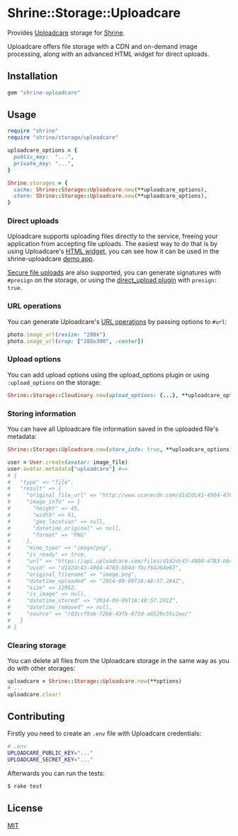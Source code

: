 # Shrine::Storage::Uploadcare

Provides [Uploadcare] storage for [Shrine].

Uploadcare offers file storage with a CDN and on-demand image processing, along
with an advanced HTML widget for direct uploads.

## Installation

```ruby
gem "shrine-uploadcare"
```

## Usage

```rb
require "shrine"
require "shrine/storage/uploadcare"

uploadcare_options = {
  public_key:  "...",
  private_key: "...",
}

Shrine.storages = {
  cache: Shrine::Storage::Uploadcare.new(**uploadcare_options),
  store: Shrine::Storage::Uploadcare.new(**uploadcare_options),
}
```

### Direct uploads

Uploadcare supports uploading files directly to the service, freeing your
application from accepting file uploads. The easiest way to do that is by using
Uploadcare's [HTML widget], you can see how it can be used in the
shrine-uploadcare [demo app].

[Secure file uploads] are also supported, you can generate signatures with
`#presign` on the storage, or using the [direct_upload plugin] with `presign:
true`.

### URL operations

You can generate Uploadcare's [URL operations] by passing options to `#url`:

```rb
photo.image_url(resize: "200x")
photo.image_url(crop: ["200x300", :center])
```

### Upload options

You can add upload options using the upload_options plugin or using
`:upload_options` on the storage:

```rb
Shrine::Storage::Cloudinary.new(upload_options: {...}, **uploadcare_options)
```

### Storing information

You can have all Uploadcare file information saved in the uploaded file's
metadata:

```rb
Shrine::Storage::Uploadcare.new(store_info: true, **uploadcare_options)
```
```rb
user = User.create(avatar: image_file)
user.avatar.metadata["uploadcare"] #=>
# {
#   "type" => "file",
#   "result" => {
#     "original_file_url" => "http://www.ucarecdn.com/d1d2dc43-4904-4783-bb4d-fbcf64264e63/image.png",
#     "image_info" => {
#       "height" => 45,
#       "width" => 91,
#       "geo_location" => null,
#       "datetime_original" => null,
#       "format" => "PNG"
#     },
#     "mime_type" => "image/png",
#     "is_ready" => true,
#     "url" => "https://api.uploadcare.com/files/d1d2dc43-4904-4783-bb4d-fbcf64264e63/",
#     "uuid" => "d1d2dc43-4904-4783-bb4d-fbcf64264e63",
#     "original_filename" => "image.png",
#     "datetime_uploaded" => "2014-09-09T16:48:57.284Z",
#     "size" => 12952,
#     "is_image" => null,
#     "datetime_stored" => "2014-09-09T16:48:57.291Z",
#     "datetime_removed" => null,
#     "source" => "/03ccf9ab-f266-43fb-973d-a6529c55c2ae/"
#   }
# }
```

### Clearing storage

You can delete all files from the Uploadcare storage in the same way as you do
with other storages:

```rb
uploadcare = Shrine::Storage::Uploadcare.new(**options)
# ...
uploadcare.clear!
```

## Contributing

Firstly you need to create an `.env` file with Uploadcare credentials:

```sh
# .env
UPLOADCARE_PUBLIC_KEY="..."
UPLOADCARE_SECRET_KEY="..."
```

Afterwards you can run the tests:

```sh
$ rake test
```
## License

[MIT](http://opensource.org/licenses/MIT)

[Uploadcare]: https://uploadcare.com/
[Shrine]: https://github.com/janko-m/shrine
[HTML widget]: https://uploadcare.com/documentation/widget/
[demo app]: /demo
[Secure file uploads]: https://uploadcare.com/documentation/upload/#secure-uploads
[direct_upload plugin]: http://shrinerb.com/rdoc/classes/Shrine/Plugins/DirectUpload.html
[URL operations]: https://uploadcare.com/documentation/cdn/
